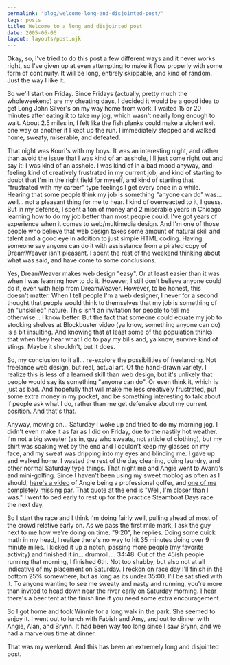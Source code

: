 ```yaml
---
permalink: "blog/welcome-long-and-disjointed-post/"
tags: posts
title: Welcome to a long and disjointed post
date: 2005-06-06
layout: layouts/post.njk
---
```


Okay, so, I've tried to do this post a few different ways and it never works right, so I've given up at even attempting to make it flow properly with some form of continuity. It will be long, entirely skippable, and kind of random. Just the way I like it. 

So we'll start on Friday. Since Fridays (actually, pretty much the wholeweekend) are my cheating days, I decided it would be a good idea to get Long John Silver's on my way home from work. I waited 15 or 20 minutes after eating it to take my jog, which wasn't nearly long enough to wait. About 2.5 miles in, I felt like the fish planks could make a violent exit one way or another if I kept up the run. I immediately stopped and walked home, sweaty, miserable, and defeated. 

That night was Kouri's with my boys. It was an interesting night, and rather than avoid the issue that I was kind of an asshole, I'll just come right out and say it: I was kind of an asshole. I was kind of in a bad mood anyway, and feeling kind of creatively frustrated in my current job, and kind of starting to doubt that I'm in the right field for myself, and kind of starting that "frustrated with my career" type feelings I get every once in a while. Hearing that some people think my job is something "anyone can do" was... well... not a pleasant thing for me to hear. I kind of overreacted to it, I guess. But in my defense, I spent a ton of money and 2 miserable years in Chicago learning how to do my job better than most people could. I've got years of experience when it comes to web/multimedia design. And I'm one of those people who believe that web design takes some amount of natural skill and talent and a good eye in addition to just simple HTML coding. Having someone say anyone can do it with assisstance from a pirated copy of DreamWeaver isn't pleasant. I spent the rest of the weekend thinking about what was said, and have come to some conclusions. 

Yes, DreamWeaver makes web design "easy". Or at least easier than it was when I was learning how to do it. However, I still don't believe anyone could do it, even with help from DreamWeaver. However, to be honest, this doesn't matter. When I tell people I'm a web designer, I never for a second thought that people would think to themselves that my job is something of an "unskilled" nature. This isn't an invitation for people to tell me otherwise... I know better. But the fact that someone could equate my job to stocking shelves at Blockbuster video (ya know, something anyone can do) is a bit insulting. And knowing that at least some of the population thinks that when they hear what I do to pay my bills and, ya know, survive kind of stings. Maybe it shouldn't, but it does. 

So, my conclusion to it all... re-explore the possibilities of freelancing. Not freelance web design, but real, actual art. Of the hand-drawn variety. I realize this is less of a learned skill than web design, but it's unlikely that people would say its something "anyone can do". Or even think it, which is just as bad. And hopefully that will make me less creatively frustrated, put some extra money in my pocket, and be something interesting to talk about if people ask what I do, rather than me get defensive about my current position. And that's that. 

Anyway, moving on... Saturday I woke up and tried to do my morning jog. I didn't even make it as far as I did on Friday, due to the nastily hot weather. I'm not a big sweater (as in, guy who sweats, not article of clothing), but my shirt was soaking wet by the end and I couldn't keep my glasses on my face, and my sweat was dripping into my eyes and blinding me. I gave up and walked home. I wasted the rest of the day cleaning, doing laundry, and other normal Saturday type things. That night me and Angie went to Avanti's and mini-golfing. Since I haven't been using my sweet moblog as often as I should, [here's a video][1] of Angie being a professional golfer, and [one of me completely missing par][2]. That quote at the end is "Well, I'm closer than I was." I went to bed early to rest up for the practice Steamboat Days race the next day. 

So I start the race and I think I'm doing fairly well, pulling ahead of most of the crowd relative early on. As we pass the first mile mark, I ask the guy next to me how we're doing on time. "9:20", he replies. Doing some quick math in my head, I realize there's no way to hit 35 minutes doing over 9 minute miles. I kicked it up a notch, passing more people (my favorite activity) and finished it in... drumroll.... 34:48. Out of the 45ish people running that morning, I finished 6th. Not too shabby, but also not at all indicative of my placement on Saturday. I reckon on race day I'll finish in the bottom 25% somewhere, but as long as its under 35:00, I'll be satisfied with it. To anyone wanting to see me sweaty and nasty and running, you're more than invited to head down near the river early on Saturday morning. I hear there's a beer tent at the finish line if you need some extra encouragement. 

So I got home and took Winnie for a long walk in the park. She seemed to enjoy it. I went out to lunch with Fabish and Amy, and out to dinner with Angie, Alan, and Brynn. It had been way too long since I saw Brynn, and we had a marvelous time at dinner. 

That was my weekend. And this has been an extremely long and disjointed post.

 [1]: http://www.tim.cx/mob/big.php?img=44&pg=1
 [2]: http://www.tim.cx/mob/big.php?img=45&pg=1